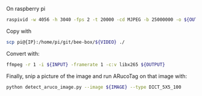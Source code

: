 On raspberry pi

```bash
raspivid -w 4056 -h 3040 -fps 2 -t 20000 -cd MJPEG -b 25000000 -o ${OUTPUT}
```

Copy with

```bash
scp pi@{IP}:/home/pi/git/bee-box/${VIDEO} ./
```

Convert with:

```bash
ffmpeg -r 1 -i ${INPUT} -framerate 1 -c:v libx265 ${OUTPUT}
```

Finally, snip a picture of the image and run ARucoTag on that image with:


```bash
python detect_aruco_image.py --image ${IMAGE} --type DICT_5X5_100
```
